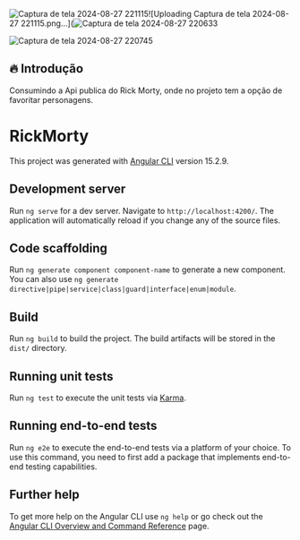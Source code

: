 ![Captura de tela 2024-08-27 221115](https://github.com/user-attachments/assets/3a932cca-e65d-4e1b-a136-e662855f0806)![Uploading Captura de tela 2024-08-27 221115.png…](![Captura de tela 2024-08-27 220633](https://github.com/user-attachments/assets/7f95b310-e439-4373-b321-7c08741011ab)

![Captura de tela 2024-08-27 220745](https://github.com/user-attachments/assets/1dc6cda3-f305-49a7-ac52-1e75c0dbe65c)

## 🔥 Introdução

Consumindo a Api publica do Rick Morty, onde no projeto tem a opção de favoritar personagens.

# RickMorty 

This project was generated with [Angular CLI](https://github.com/angular/angular-cli) version 15.2.9.

## Development server

Run `ng serve` for a dev server. Navigate to `http://localhost:4200/`. The application will automatically reload if you change any of the source files.

## Code scaffolding

Run `ng generate component component-name` to generate a new component. You can also use `ng generate directive|pipe|service|class|guard|interface|enum|module`.

## Build

Run `ng build` to build the project. The build artifacts will be stored in the `dist/` directory.

## Running unit tests

Run `ng test` to execute the unit tests via [Karma](https://karma-runner.github.io).

## Running end-to-end tests

Run `ng e2e` to execute the end-to-end tests via a platform of your choice. To use this command, you need to first add a package that implements end-to-end testing capabilities.

## Further help

To get more help on the Angular CLI use `ng help` or go check out the [Angular CLI Overview and Command Reference](https://angular.io/cli) page.
